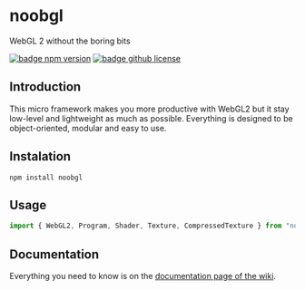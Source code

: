 # noobgl
WebGL 2 without the boring bits

[![badge npm version][badge npm version]][npm link]
[![badge github license]][badge github license]

## Introduction
This micro framework makes you more productive with WebGL2 but it stay low-level and lightweight as much as possible.
Everything is designed to be object-oriented, modular and easy to use.

## Instalation

```node
npm install noobgl
```

## Usage

```javascript
import { WebGL2, Program, Shader, Texture, CompressedTexture } from "noobgl";
```

## Documentation

Everything you need to know is on the [documentation page of the wiki](https://github.com/noobgl/noobgl/wiki/Documentation).


[npm link]: https://www.npmjs.com/package/noobgl
[github license]: https://github.com/noobgl/noobgl/blob/master/LICENSE
[badge npm version]: https://img.shields.io/npm/v/noobgl.svg
[badge github license]: https://img.shields.io/github/license/noobgl/noobgl.svg

